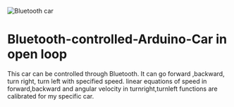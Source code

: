 ![Bluetooth car](https://user-images.githubusercontent.com/68220390/155952307-00251e28-be09-44c1-8d66-443cafb05c9a.jpg)
# Bluetooth-controlled-Arduino-Car in open loop
This car can be controlled through Bluetooth.
It can go forward ,backward, turn right, turn left with specified speed.
linear equations of speed in forward,backward and angular velocity in turnright,turnleft functions are calibrated for my specific car.
